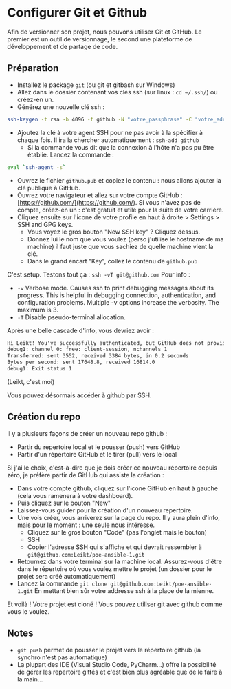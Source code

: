 # Configurer Git et Github
Afin de versionner son projet, nous pouvons utiliser Git et GitHub. Le premier est un outil de versionnage, le second une plateforme de développement et de partage de code.
## Préparation
- Installez le package `git` (ou git et gitbash sur Windows)
- Allez dans le dossier contenant vos clés ssh (sur linux : `cd ~/.ssh/`) ou créez-en un.
- Générez une nouvelle clé ssh :
```bash
ssh-keygen -t rsa -b 4096 -f github -N "votre_passphrase" -C "votre_adresse@email.com"
```
- Ajoutez la clé à votre agent SSH pour ne pas avoir à la spécifier à chaque fois. Il ira la chercher automatiquement :
`ssh-add github`
  - Si la commande vous dit que la connexion à l'hôte n'a pas pu être établie. Lancez la commande :
```bash
eval `ssh-agent -s`
```
- Ouvrez le fichier `github.pub` et copiez le contenu : nous allons ajouter la clé publique à GitHub.
- Ouvrez votre navigateur et allez sur votre compte GitHub : [https://github.com/](https://github.com/). Si vous n'avez pas de compte, créez-en un : c'est gratuit et utile pour la suite de votre carrière.
- Cliquez ensuite sur l'icone de votre profile en haut à droite > Settings > SSH and GPG keys.
	- Vous voyez le gros bouton "New SSH key" ? Cliquez dessus.
	- Donnez lui le nom que vous voulez (perso j'utilise le hostname de ma machine) il faut juste que vous sachiez de quelle machine vient la clé.
	- Dans le grand encart "Key", collez le contenu de `github.pub`

C'est setup. Testons tout ça :
`ssh -vT git@github.com`
Pour info : 
- `-v`      Verbose mode.  Causes ssh to print debugging messages about its progress.  This is helpful in debugging connection, authentication, and configuration problems.  Multiple -v options increase the verbosity.  The maximum is 3.
- `-T`      Disable pseudo-terminal allocation.

Après une belle cascade d'info, vous devriez avoir : 
```md
Hi Leikt! You've successfully authenticated, but GitHub does not provide shell access.
debug1: channel 0: free: client-session, nchannels 1
Transferred: sent 3552, received 3384 bytes, in 0.2 seconds
Bytes per second: sent 17648.8, received 16814.0
debug1: Exit status 1
```
(Leikt, c'est moi)

Vous pouvez désormais accéder à github par SSH.
## Création du repo
Il y a plusieurs façons de créer un nouveau repo github :
- Partir du repertoire local et le pousser (push) vers GitHub
- Partir d'un répertoire GitHub et le tirer (pull) vers le local

Si j'ai le choix, c'est-à-dire que je dois créer ce nouveau répertoire depuis zéro, je préfère partir de GitHub qui assiste la création :
- Dans votre compte github, cliquez sur l'icone GitHub en haut à gauche (cela vous ramenera à votre dashboard).
- Puis cliquez sur le bouton "New"
- Laissez-vous guider pour la création d'un nouveau repertoire.
- Une vois créer, vous arriverez sur la page du repo. Il y aura plein d'info, mais pour le moment : une seule nous intéresse.
	- Cliquez sur le gros bouton "Code" (pas l'onglet mais le bouton)
	- SSH
	- Copier l'adresse SSH qui s'affiche et qui devrait ressembler à `git@github.com:Leikt/poe-ansible-1.git`
- Retournez dans votre terminal sur la machine local. Assurez-vous d'être dans le répertoire où vous voulez mettre le projet (un dossier pour le projet sera créé automatiquement)
- Lancez la commande 
`git clone git@github.com:Leikt/poe-ansible-1.git`
En mettant bien sûr votre addresse ssh à la place de la mienne.

Et voilà ! Votre projet est cloné ! Vous pouvez utiliser git avec github comme vous le voulez.

## Notes
- `git push` permet de pousser le projet vers le répertoire github (la synchro n'est pas automatique)
- La plupart des IDE (Visual Studio Code, PyCharm...) offre la possibilité de gérer les repertoire gittés et c'est bien plus agréable que de le faire à la main...
